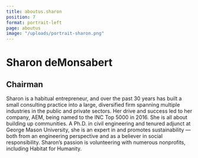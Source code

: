 ```yaml
---
title: aboutus.sharon
position: 7
format: portrait-left
page: aboutus
image: "/uploads/portrait-sharon.png"
---
```


# Sharon deMonsabert

## Chairman

Sharon is a habitual entrepreneur, and over the past 30 years has built a small consulting practice into a large, diversified firm spanning multiple industries in the public and private sectors. Her drive and success led to her company, AEM, being named to the INC Top 5000 in 2016. She is all about building up communities. A Ph.D. in civil engineering and tenured adjunct at George Mason University, she is an expert in and promotes sustainability — both from an engineering perspective and as a believer in social responsibility. Sharon’s passion is volunteering with numerous nonprofits, including Habitat for Humanity.
